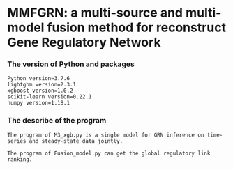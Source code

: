 # MMFGRN: a multi-source and multi-model fusion method for reconstruct Gene Regulatory Network

### The version of Python and packages
    Python version=3.7.6
	lightgbm version=2.3.1
	xgboost version=1.0.2
	scikit-learn version=0.22.1
	numpy version=1.18.1

### The describe of the program 

```
The program of M3_xgb.py is a single model for GRN inference on time-series and steady-state data jointly.

The program of Fusion_model.py can get the global regulatory link ranking.
```
